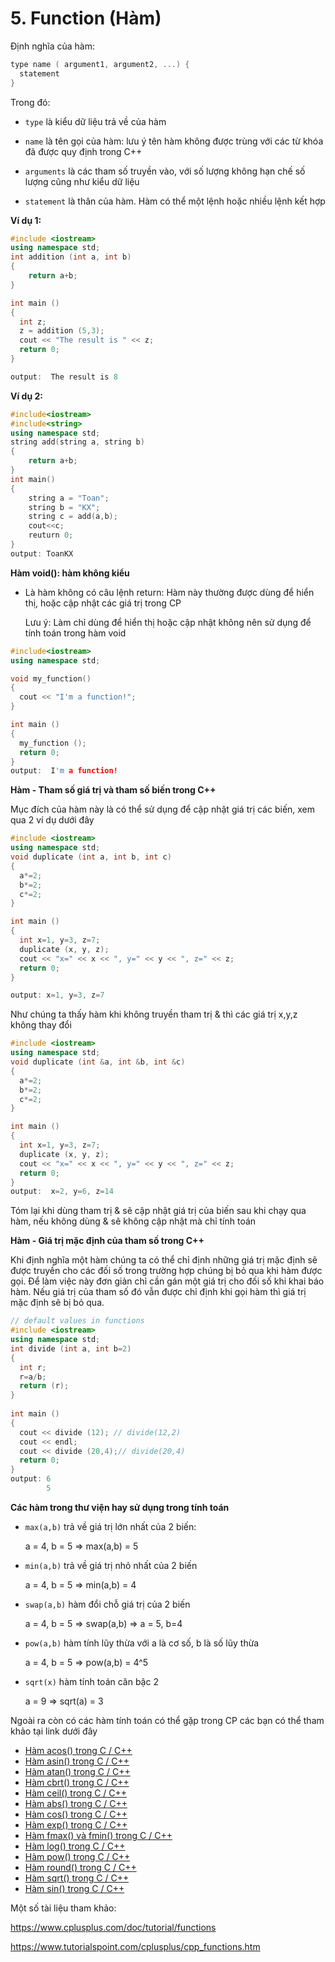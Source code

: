 # 5. Function (Hàm)



Định nghĩa của hàm:

```c++
type name ( argument1, argument2, ...) {
  statement
}
```



Trong đó:

*  `type`  là kiểu dữ liệu trả về của hàm
* `name` là tên gọi của hàm: lưu ý tên hàm không được trùng với các từ khóa đã được quy định trong C++
* `arguments` là các tham số truyền vào, với số lượng không hạn chế số lượng cũng như kiểu dữ liệu

* `statement` là thân của hàm. Hàm có thể một lệnh hoặc nhiều lệnh kết hợp







**Ví dụ 1:**

```c++
#include <iostream>
using namespace std;
int addition (int a, int b)
{
    return a+b;
}

int main ()
{
  int z;
  z = addition (5,3);
  cout << "The result is " << z;
  return 0;
}

output:  The result is 8
```





**Ví dụ 2:**

```c++
#include<iostream>
#include<string>
using namespace std;
string add(string a, string b)
{
    return a+b;
}
int main()
{
    string a = "Toan";
    string b = "KX";
    string c = add(a,b);
    cout<<c;
    reuturn 0;
}
output: ToanKX
```





**Hàm void(): hàm không kiểu**

* Là hàm không có câu lệnh return: Hàm này thường được dùng để hiển thị, hoặc cập nhật các giá trị trong CP

  Lưu ý: Làm chỉ dùng để hiển thị hoặc cập nhật không nên sử dụng để tính toán trong hàm void



```c++
#include<iostream>
using namespace std;

void my_function()
{
  cout << "I'm a function!";
}

int main ()
{
  my_function ();
  return 0;
}
output:  I'm a function!
```





**Hàm - Tham số giá trị và tham số biến trong C++**

Mục đích của hàm này là có thể sử dụng để cập nhật giá trị các biến, xem qua 2 ví dụ dưới đây



```c++
#include <iostream>
using namespace std;
void duplicate (int a, int b, int c)
{
  a*=2;
  b*=2;
  c*=2;
}

int main ()
{
  int x=1, y=3, z=7;
  duplicate (x, y, z);
  cout << "x=" << x << ", y=" << y << ", z=" << z;
  return 0;
}

output: x=1, y=3, z=7
```





Như chúng ta thấy hàm khi không truyền tham trị & thì các giá trị x,y,z không thay đổi



```c++
#include <iostream>
using namespace std;
void duplicate (int &a, int &b, int &c)
{
  a*=2;
  b*=2;
  c*=2;
}

int main ()
{
  int x=1, y=3, z=7;
  duplicate (x, y, z);
  cout << "x=" << x << ", y=" << y << ", z=" << z;
  return 0;
}
output:  x=2, y=6, z=14
```



Tóm lại khi dùng tham trị & sẽ cập nhật giá trị của biến sau khi chạy qua hàm, nếu không dùng & sẽ không cập nhật mà chỉ tính toán



**Hàm - Giá trị mặc định của tham số trong C++**



Khi định nghĩa một hàm chúng ta có thể chỉ định những giá trị mặc định sẽ được truyền cho các đối số trong trường hợp chúng bị bỏ qua khi hàm được gọi. Để làm việc này đơn giản chỉ cần gán một giá trị cho đối số khi khai báo hàm. Nếu giá trị của tham số đó vẫn được chỉ định khi gọi hàm thì giá trị mặc định sẽ bị bỏ qua.



```c++
// default values in functions
#include <iostream>
using namespace std;
int divide (int a, int b=2)
{
  int r;
  r=a/b;
  return (r);
}
 
int main ()
{
  cout << divide (12); // divide(12,2)
  cout << endl;
  cout << divide (20,4);// divide(20,4)
  return 0;
}
output: 6
        5
```





**Các hàm trong thư viện hay sử dụng trong tính toán**



* ``max(a,b)`` trả về giá trị lớn nhất của 2 biến:

  a = 4, b = 5 => max(a,b) = 5

* `min(a,b)` trả về giá trị nhỏ nhất của 2 biến

  a = 4, b = 5 => min(a,b) = 4

* `swap(a,b)` hàm đổi chỗ giá trị của 2 biến

  a = 4, b = 5 => swap(a,b) => a = 5, b=4

* `pow(a,b)` hàm tính lũy thừa với a là cơ số, b là số lũy thừa

  a = 4, b = 5 => pow(a,b) = 4^5

* `sqrt(x)` hàm tính toán căn bậc 2

  a = 9 =>  sqrt(a) = 3

Ngoài ra còn có các hàm tính toán có thể gặp trong CP các bạn có thể tham khảo tại link dưới đây



- [Hàm acos() trong C / C++](https://freetuts.net/ref/ham-acos-trong-c++-433.html)
- [Hàm asin() trong C / C++](https://freetuts.net/ref/ham-asin-trong-c++-434.html)
- [Hàm atan() trong C / C++](https://freetuts.net/ref/ham-atan-trong-c++-435.html)
- [Hàm cbrt() trong C / C++](https://freetuts.net/ref/ham-cbrt-trong-c++-437.html)
- [Hàm ceil() trong C / C++](https://freetuts.net/ref/ham-ceil-trong-c++-438.html)
- [Hàm abs() trong C / C++](https://freetuts.net/ref/ham-abs-trong-c++-439.html)
- [Hàm cos() trong C / C++](https://freetuts.net/ref/ham-cos-trong-c++-440.html)
- [Hàm exp() trong C / C++](https://freetuts.net/ref/ham-exp-trong-c-c++-441.html)
- [Hàm fmax() và fmin() trong C / C++](https://freetuts.net/ref/ham-fmax-va-fmin-trong-c-c++-442.html)
- [Hàm log() trong C / C++](https://freetuts.net/ref/ham-log-trong-c-c++-443.html)
- [Hàm pow() trong C / C++](https://freetuts.net/ref/ham-pow-trong-c-c++-444.html)
- [Hàm round() trong C / C++](https://freetuts.net/ref/ham-round-trong-c-c++-445.html)
- [Hàm sqrt() trong C / C++](https://freetuts.net/ref/ham-sqrt-trong-c-c++-446.html)
- [Hàm sin() trong C / C++](https://freetuts.net/ref/ham-sin-trong-c-c++-447.html)



Một số tài liệu tham khảo:

https://www.cplusplus.com/doc/tutorial/functions

https://www.tutorialspoint.com/cplusplus/cpp_functions.htm

